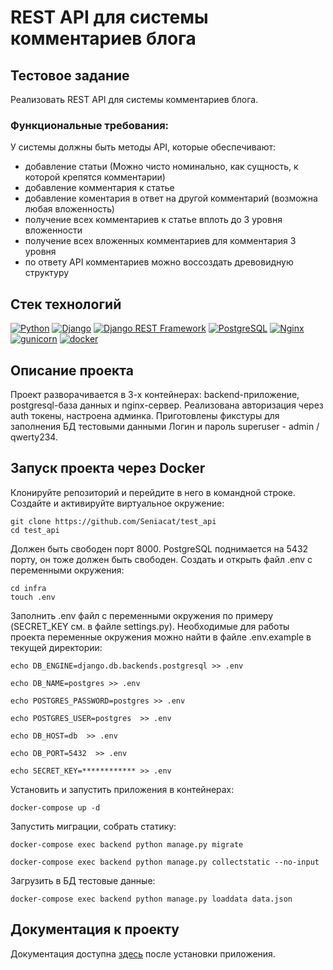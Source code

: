 # REST API для системы комментариев блога

## Тестовое задание
Реализовать REST API для системы комментариев блога.
### Функциональные требования:
У системы должны быть методы API, которые обеспечивают:
 - добавление статьи (Можно чисто номинально, как сущность, к которой крепятся комментарии)
 - добавление комментария к статье
 - добавление коментария в ответ на другой комментарий (возможна любая вложенность)
 - получение всех комментариев к статье вплоть до 3 уровня вложенности
 - получение всех вложенных комментариев для комментария 3 уровня
 - по ответу API комментариев можно воссоздать древовидную структуру

## Стек технологий
[![Python](https://img.shields.io/badge/-Python-464646?style=flat-square&logo=Python)](https://www.python.org/)
[![Django](https://img.shields.io/badge/-Django-464646?style=flat-square&logo=Django)](https://www.djangoproject.com/)
[![Django REST Framework](https://img.shields.io/badge/-Django%20REST%20Framework-464646?style=flat-square&logo=Django%20REST%20Framework)](https://www.django-rest-framework.org/)
[![PostgreSQL](https://img.shields.io/badge/-PostgreSQL-464646?style=flat-square&logo=PostgreSQL)](https://www.postgresql.org/)
[![Nginx](https://img.shields.io/badge/-NGINX-464646?style=flat-square&logo=NGINX)](https://nginx.org/ru/)
[![gunicorn](https://img.shields.io/badge/-gunicorn-464646?style=flat-square&logo=gunicorn)](https://gunicorn.org/)
[![docker](https://img.shields.io/badge/-Docker-464646?style=flat-square&logo=docker)](https://www.docker.com/)


## Описание проекта
Проект разворачивается в 3-х контейнерах: backend-приложение, postgresql-база данных и nginx-сервер.
Реализована авторизация через auth токены, настроена админка.
Приготовлены фикстуры для заполнения БД тестовыми данными 
Логин и пароль superuser - admin / qwerty234.

## Запуск проекта через Docker
Клонируйте репозиторий и перейдите в него в командной строке.
Создайте и активируйте виртуальное окружение:
```
git clone https://github.com/Seniacat/test_api
cd test_api
```
Должен быть свободен порт 8000. PostgreSQL поднимается на 5432 порту, он тоже должен быть свободен.
Cоздать и открыть файл .env с переменными окружения:
```
cd infra
touch .env
```
Заполнить .env файл с переменными окружения по примеру (SECRET_KEY см. в файле settings.py). 
Необходимые для работы проекта переменные окружения можно найти в файле .env.example в текущей директории:
```
echo DB_ENGINE=django.db.backends.postgresql >> .env

echo DB_NAME=postgres >> .env

echo POSTGRES_PASSWORD=postgres >> .env

echo POSTGRES_USER=postgres  >> .env

echo DB_HOST=db  >> .env

echo DB_PORT=5432  >> .env

echo SECRET_KEY=************ >> .env
```
Установить и запустить приложения в контейнерах:
```
docker-compose up -d
```
Запустить миграции, собрать статику:
```
docker-compose exec backend python manage.py migrate

docker-compose exec backend python manage.py collectstatic --no-input 
```
Загрузить в БД тестовые данные:
```
docker-compose exec backend python manage.py loaddata data.json
```

## Документация к проекту 
Документация доступна [здесь](http://127.0.0.1/swagger/) после установки приложения.
